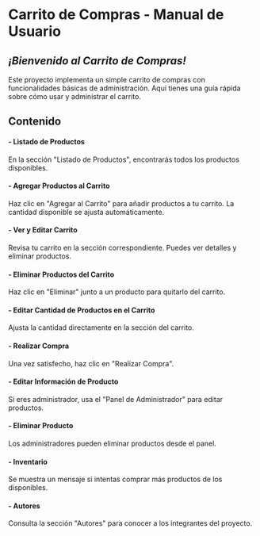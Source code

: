 
# Carrito de Compras - Manual de Usuario
## _¡Bienvenido al Carrito de Compras!_

Este proyecto implementa un simple carrito de compras con funcionalidades básicas de administración. Aquí tienes una guía rápida sobre cómo usar y administrar el carrito.

## Contenido
#### - Listado de Productos
En la sección "Listado de Productos", encontrarás todos los productos disponibles.

#### - Agregar Productos al Carrito
Haz clic en "Agregar al Carrito" para añadir productos a tu carrito. La cantidad disponible se ajusta automáticamente.

#### - Ver y Editar Carrito
Revisa tu carrito en la sección correspondiente. Puedes ver detalles y eliminar productos.

#### - Eliminar Productos del Carrito
Haz clic en "Eliminar" junto a un producto para quitarlo del carrito.

#### - Editar Cantidad de Productos en el Carrito
Ajusta la cantidad directamente en la sección del carrito.

#### - Realizar Compra
Una vez satisfecho, haz clic en "Realizar Compra".

#### - Editar Información de Producto
Si eres administrador, usa el "Panel de Administrador" para editar productos.

#### - Eliminar Producto
Los administradores pueden eliminar productos desde el panel.

#### - Inventario
Se muestra un mensaje si intentas comprar más productos de los disponibles.

#### - Autores
Consulta la sección "Autores" para conocer a los integrantes del proyecto.
